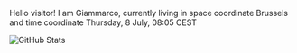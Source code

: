 Hello visitor! I am Giammarco, currently living in space coordinate Brussels and time coordinate Thursday, 8 July, 08:05 CEST

![GitHub Stats](https://github-readme-stats.vercel.app/api?username=grcasanova)
